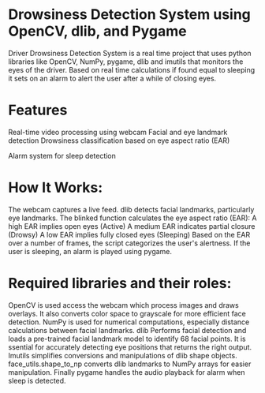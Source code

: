 # Drowsiness Detection System using OpenCV, dlib, and Pygame
Driver Drowsiness Detection System is a real time project that uses python libraries like OpenCV, NumPy, pygame, dlib and imutils that monitors the eyes of the driver. Based on real time calculations if found equal to sleeping it sets on an alarm to alert the user after a while of closing eyes.

# Features
Real-time video processing using webcam
Facial and eye landmark detection
Drowsiness classification based on eye aspect ratio (EAR)

Alarm system for sleep detection
# How It Works:
The webcam captures a live feed.
dlib detects facial landmarks, particularly eye landmarks.
The blinked function calculates the eye aspect ratio (EAR):
A high EAR implies open eyes (Active)
A medium EAR indicates partial closure (Drowsy)
A low EAR implies fully closed eyes (Sleeping)
Based on the EAR over a number of frames, the script categorizes the user's alertness.
If the user is sleeping, an alarm is played using pygame.

# Required libraries and their roles:
OpenCV is used access the webcam which process images and draws overlays. It also converts color space to grayscale for more efficient face detection.
NumPy is used for numerical computations, especially distance calculations between facial landmarks.
dlib Performs facial detection and loads a pre-trained facial landmark model to identify 68 facial points. It is ssential for accurately detecting eye positions that returns the right output.
Imutils simplifies conversions and manipulations of dlib shape objects. face_utils.shape_to_np converts dlib landmarks to NumPy arrays for easier manipulation.
Finally pygame handles the audio playback for alarm when sleep is detected.
